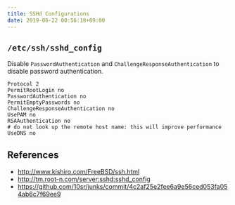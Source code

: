 ```yaml
---
title: SSHd Configurations
date: 2019-06-22 00:56:18+09:00
---
```


`/etc/ssh/sshd_config`
----------------------

Disable `PasswordAuthentication` and `ChallengeResponseAuthentication` to
disable password authentication.


    Protocol 2
    PermitRootLogin no
    PasswordAuthentication no
    PermitEmptyPasswords no
    ChallengeResponseAuthentication no
    UsePAM no
    RSAAuthentication no
    # do not look up the remote host name: this will improve performance
    UseDNS no


References
----------

* <http://www.kishiro.com/FreeBSD/ssh.html>
* <http://tm.root-n.com/server:sshd:sshd_config>
* https://github.com/10sr/junks/commit/4c2af25e2fee6a9e56ced053fa054ab6c7f69ee9
